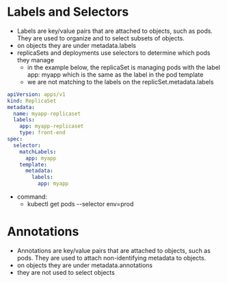 # Labels and Selectors
- Labels are key/value pairs that are attached to objects, such as pods. They are used to organize and to select subsets of objects.
- on objects they are under metadata.labels
- replicaSets and deployments use selectors to determine which pods they manage
    - in the example below, the replicaSet is managing pods with the label app: myapp which is the same as the label in the pod template
    - we are not matching to the labels on the replicSet.metadata.labels
```yaml
apiVersion: apps/v1
kind: ReplicaSet
metadata:
  name: myapp-replicaset
  labels:
    app: myapp-replicaset
    type: front-end
spec:
  selector:
    matchLabels:
      app: myapp
    template:
      metadata:
        labels:
          app: myapp
```
          
- command:
    - kubectl get pods --selector env=prod

# Annotations
- Annotations are key/value pairs that are attached to objects, such as pods. They are used to attach non-identifying metadata to objects.
- on objects they are under metadata.annotations
- they are not used to select objects